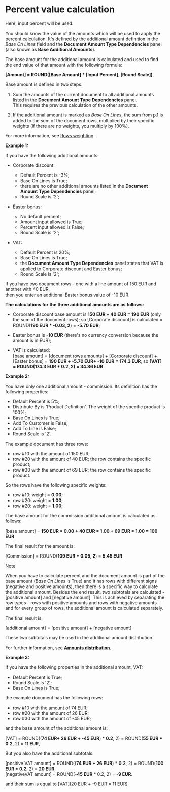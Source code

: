 # Percent value calculation

Here, input percent will be used. 

You should know the value of the amounts which will be used to apply the percent calculation. It's defined by the additional amount definition in the *Base On Lines* field and the **Document Amount Type Dependencies** panel (also known as **Base Additional Amounts**). 

Тhe base amount for the additional amount is calculated and used to find the end value of that amount with the following formula:
 
**[Amount] = ROUND([Base Amount] * [Input Percent], [Round Scale])**.
 
Base amount is defined in two steps:

1. Sum the amounts of the current document to all additional amounts listed in the **Document Amount Type Dependencies** panel. <br>
This requires the previous calculation of the other amounts.

2. If the аdditional аmount is marked as _Base On Lines_, the sum from p.1 is added to the sum of the document rows, multiplied by their specific weights (if there are no weights, you multiply by 100%). 

For more information, see [Rows weighting](~/advanced/document-amounts/rows-weighting.md).


**Example 1:**

If you have the following additional amounts:

- Corporate discount:

    - Default Percent is -3%;
    - Base On Lines is True;
    - there are no other additional amounts listed in the **Document Amount Type Dependencies** panel;
    - Round Scale is '2';
    
- Easter bonus:

    - No default percent;
    - Amount input allowed is True;
    - Percent input allowed is False;
    - Round Scale is '2';
    
- VAT:

    - Default Percent is 20%; 
    - Base On Lines is True;
    - the **Document Amount Type Dependencies** panel states that VAT is applied to Corporate discount and Easter bonus;
    - Round Scale is '2';
 
If you have two document rows - one with a line amount of 150 EUR and another with 40 EUR, <br> then you enter an additional Easter bonus value of -10 EUR. 

**The calculations for the three additional amounts are as follows:**

- Corporate discount base amount is **150 EUR + 40 EUR = 190 EUR** (only the sum of the document rows); so [Corporate discount] is calculated = ROUND(**190 EUR * -0.03, 2**) = **-5.70 EUR**;

- Easter bonus is **-10 EUR** (there's no currency conversion because the amount is in EUR);
- VAT is calculated:</br>
[base amount] = [document rows amounts] + [Corporate discount] + [Easter bonus]  = **190 EUR + -5.70 EUR+ -10 EUR = 174.3 EUR**; so **[VAT] = ROUND(174.3 EUR * 0.2, 2) = 34.86 EUR**
 
 
**Example 2:**

You have only one additional amount - commission. Its definition has the following properties:

- Default Percent is 5%;
- Distribute By is 'Product Definition'. The weight of the specific product is 100%;
- Base On Lines is True;
- Add To Customer is False;
- Add To Line is False;
- Round Scale is '2'.

The example document has three rows:

- row #10 with the amount of 150 EUR;
- row #20 with the amount of 40 EUR; the row contains the specific product;
- row #30 with the amount of 69 EUR; the row contains the specific product.

So the rows have the following specific weights:

- row #10: weight = **0.00**;
- row #20: weight = **1.00**;
- row #20: weight = **1.00**;
 
The base amount for the commission  additional amount is calculated as follows:

[base amount] = **150 EUR * 0.00 + 40 EUR * 1.00 + 69 EUR * 1.00 = 109 EUR**

The final result for the amount is:

[Commission] = ROUND(**109 EUR * 0.05, 2**) = **5.45 EUR**

>[!NOTE]
>
> When you have to calculate percent and the document amount is part of the base amount (*Base On Lines* is True) and it has rows with different signs (negative and positive amounts), then there is a specific way to calculate the additional amount. Besides the end result, two subtotals are calculated - [positive amount] and [negative amount]. This is achieved by separating the row types - rows with positive amounts and rows with negative amounts - and for every group of rows, the additional amount is calculated separately. 
> 
> Тhe final result is:
> 
> [additional amount] = [positive amount] + [negative amount]
> 
 These two subtotals may be used in the additional amount distribution. 
 
 For further information, see **[Amounts distribution](https://docs.erp.net/tech/advanced/document-amounts/amounts-distribution/index.html)**.

**Example 3:**

If you have the following properties in the additional amount, VAT:

- Default Percent is True;
- Round Scale is '2';
- Base On Lines is True;

the example document has the following rows:

- row #10 with the amount of 74 EUR;
- row #20 with the amount of 26 EUR;
- row #30 with the amount of -45 EUR;
 
and the base amount of the additional amount is:

[VAT] = ROUND((**74 EUR+ 26 EUR + -45 EUR**) * **0.2**, 2) = ROUND(**55 EUR * 0.2**, 2) = **11 EUR**,

But you also have the additional subtotals:

[positive VAT amount] = ROUND((**74 EUR + 26 EUR**) * **0.2**, 2) = ROUND(**100 EUR * 0.2**, 2) = **20 EUR**,<br>
[negativeVAT amount] = ROUND(**-45 EUR** * 0.2, 2) = **-9 EUR**.

and their sum is equal to [VAT](20 EUR + -9 EUR = 11 EUR)



